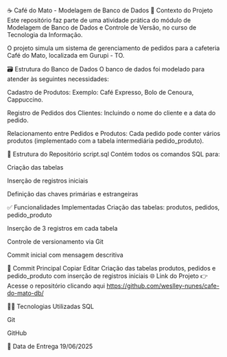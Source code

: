 ☕ Café do Mato - Modelagem de Banco de Dados
📍 Contexto do Projeto
Este repositório faz parte de uma atividade prática do módulo de Modelagem de Banco de Dados e Controle de Versão, no curso de Tecnologia da Informação.

O projeto simula um sistema de gerenciamento de pedidos para a cafeteria Café do Mato, localizada em Gurupi - TO.

🗃️ Estrutura do Banco de Dados
O banco de dados foi modelado para atender às seguintes necessidades:

Cadastro de Produtos:
Exemplo: Café Expresso, Bolo de Cenoura, Cappuccino.

Registro de Pedidos dos Clientes:
Incluindo o nome do cliente e a data do pedido.

Relacionamento entre Pedidos e Produtos:
Cada pedido pode conter vários produtos (implementado com a tabela intermediária pedido_produto).

📌 Estrutura do Repositório
script.sql
Contém todos os comandos SQL para:

Criação das tabelas

Inserção de registros iniciais

Definição das chaves primárias e estrangeiras

✅ Funcionalidades Implementadas
Criação das tabelas: produtos, pedidos, pedido_produto

Inserção de 3 registros em cada tabela

Controle de versionamento via Git

Commit inicial com mensagem descritiva

💬 Commit Principal
Copiar
Editar
Criação das tabelas produtos, pedidos e pedido_produto com inserção de registros iniciais
🌐 Link do Projeto
👉 Acesse o repositório clicando aqui
https://github.com/weslley-nunes/cafe-do-mato-db/

👨‍💻 Tecnologias Utilizadas
SQL

Git

GitHub

📅 Data de Entrega
19/06/2025


